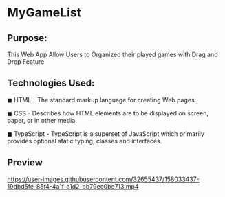 # MyGameList

## Purpose:
This Web App Allow Users to Organized their played games with Drag and Drop Feature
## Technologies Used:
◼ HTML - The standard markup language for creating Web pages.

◼ CSS - Describes how HTML elements are to be displayed on screen, paper, or in other media

◼ TypeScript - TypeScript is a superset of JavaScript which primarily provides optional static typing, classes and interfaces.

## Preview


https://user-images.githubusercontent.com/32655437/158033437-19dbd5fe-85f4-4a1f-a1d2-bb79ec0be713.mp4

